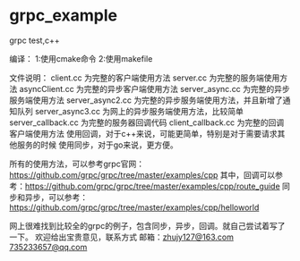 # grpc_example
grpc test,c++

编译：
    1:使用cmake命令
    2:使用makefile

文件说明：
    client.cc 为完整的客户端使用方法
    server.cc 为完整的服务端使用方法
    asyncClient.cc 为完整的异步客户端使用方法
    server_async.cc 为完整的异步服务端使用方法
    server_async2.cc 为完整的异步服务端使用方法，并且新增了通知队列
    server_async3.cc 为网上的异步服务端使用方法，比较简单
    server_callback.cc 为完整的服务器回调代码
    client_callback.cc 为完整的回调客户端使用方法
    使用回调，对于c++来说，可能更简单，特别是对于需要请求其他服务的时候
    使用同步，对于go来说，更方便。
    
所有的使用方法，可以参考grpc官网：https://github.com/grpc/grpc/tree/master/examples/cpp
其中，回调可以参考：https://github.com/grpc/grpc/tree/master/examples/cpp/route_guide
同步和异步，可以参考：https://github.com/grpc/grpc/tree/master/examples/cpp/helloworld

网上很难找到比较全的grpc的例子，包含同步，异步，回调。就自己尝试着写了一下。
欢迎给出宝贵意见，联系方式 邮箱：zhujy127@163.com 735233657@qq.com
